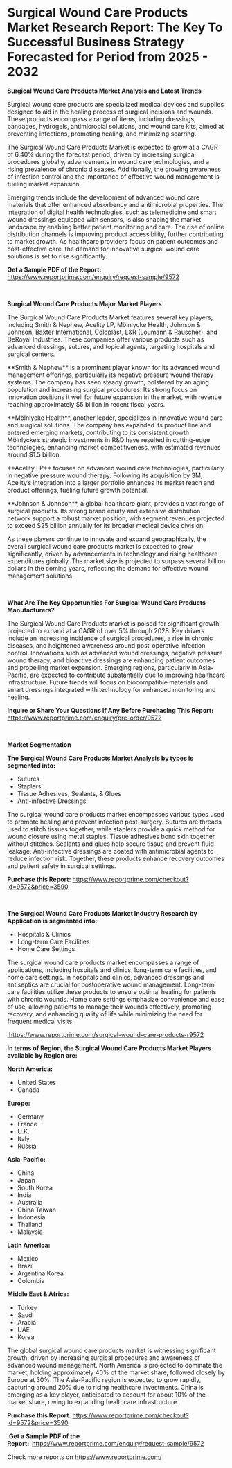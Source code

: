 <p><h1>Surgical Wound Care Products Market Research Report: The Key To Successful Business Strategy Forecasted for Period from 2025 - 2032</h1></p><p><strong>Surgical Wound Care Products Market Analysis and Latest Trends</strong></p>
<p><p>Surgical wound care products are specialized medical devices and supplies designed to aid in the healing process of surgical incisions and wounds. These products encompass a range of items, including dressings, bandages, hydrogels, antimicrobial solutions, and wound care kits, aimed at preventing infections, promoting healing, and minimizing scarring.</p><p>The Surgical Wound Care Products Market is expected to grow at a CAGR of 6.40% during the forecast period, driven by increasing surgical procedures globally, advancements in wound care technologies, and a rising prevalence of chronic diseases. Additionally, the growing awareness of infection control and the importance of effective wound management is fueling market expansion. </p><p>Emerging trends include the development of advanced wound care materials that offer enhanced absorbency and antimicrobial properties. The integration of digital health technologies, such as telemedicine and smart wound dressings equipped with sensors, is also shaping the market landscape by enabling better patient monitoring and care. The rise of online distribution channels is improving product accessibility, further contributing to market growth. As healthcare providers focus on patient outcomes and cost-effective care, the demand for innovative surgical wound care solutions is set to rise significantly.</p></p>
<p><strong>Get a Sample PDF of the Report:&nbsp;</strong> <a href="https://www.reportprime.com/enquiry/request-sample/9572?utm_campaign=3517&utm_medium=2&utm_source=Github&utm_content=ia&utm_term=24032025&utm_id=surgical-wound-care-products">https://www.reportprime.com/enquiry/request-sample/9572</a></p>
<p>&nbsp;</p>
<p><strong>Surgical Wound Care Products Major Market Players</strong></p>
<p><p>The Surgical Wound Care Products Market features several key players, including Smith & Nephew, Acelity LP, Mölnlycke Health, Johnson & Johnson, Baxter International, Coloplast, L&R (Loumann & Rauscher), and DeRoyal Industries. These companies offer various products such as advanced dressings, sutures, and topical agents, targeting hospitals and surgical centers.</p><p>**Smith & Nephew** is a prominent player known for its advanced wound management offerings, particularly its negative pressure wound therapy systems. The company has seen steady growth, bolstered by an aging population and increasing surgical procedures. Its strong focus on innovation positions it well for future expansion in the market, with revenue reaching approximately $5 billion in recent fiscal years.</p><p>**Mölnlycke Health**, another leader, specializes in innovative wound care and surgical solutions. The company has expanded its product line and entered emerging markets, contributing to its consistent growth. Mölnlycke’s strategic investments in R&D have resulted in cutting-edge technologies, enhancing market competitiveness, with estimated revenues around $1.5 billion.</p><p>**Acelity LP** focuses on advanced wound care technologies, particularly in negative pressure wound therapy. Following its acquisition by 3M, Acelity’s integration into a larger portfolio enhances its market reach and product offerings, fueling future growth potential.</p><p>**Johnson & Johnson**, a global healthcare giant, provides a vast range of surgical products. Its strong brand equity and extensive distribution network support a robust market position, with segment revenues projected to exceed $25 billion annually for its broader medical device division.</p><p>As these players continue to innovate and expand geographically, the overall surgical wound care products market is expected to grow significantly, driven by advancements in technology and rising healthcare expenditures globally. The market size is projected to surpass several billion dollars in the coming years, reflecting the demand for effective wound management solutions.</p></p>
<p>&nbsp;</p>
<p><strong>What Are The Key Opportunities For Surgical Wound Care Products Manufacturers?</strong></p>
<p><p>The Surgical Wound Care Products market is poised for significant growth, projected to expand at a CAGR of over 5% through 2028. Key drivers include an increasing incidence of surgical procedures, a rise in chronic diseases, and heightened awareness around post-operative infection control. Innovations such as advanced wound dressings, negative pressure wound therapy, and bioactive dressings are enhancing patient outcomes and propelling market expansion. Emerging regions, particularly in Asia-Pacific, are expected to contribute substantially due to improving healthcare infrastructure. Future trends will focus on biocompatible materials and smart dressings integrated with technology for enhanced monitoring and healing.</p></p>
<p><strong>Inquire or Share Your Questions If Any Before Purchasing This Report:</strong> <a href="https://www.reportprime.com/enquiry/pre-order/9572?utm_campaign=3517&utm_medium=2&utm_source=Github&utm_content=ia&utm_term=24032025&utm_id=surgical-wound-care-products">https://www.reportprime.com/enquiry/pre-order/9572</a></p>
<p>&nbsp;</p>
<p><strong>Market Segmentation</strong></p>
<p><strong>The Surgical Wound Care Products Market Analysis by types is segmented into:</strong></p>
<p><ul><li>Sutures</li><li>Staplers</li><li>Tissue Adhesives, Sealants, & Glues</li><li>Anti-infective Dressings</li></ul></p>
<p><p>The surgical wound care products market encompasses various types used to promote healing and prevent infection post-surgery. Sutures are threads used to stitch tissues together, while staplers provide a quick method for wound closure using metal staples. Tissue adhesives bond skin together without stitches. Sealants and glues help secure tissue and prevent fluid leakage. Anti-infective dressings are coated with antimicrobial agents to reduce infection risk. Together, these products enhance recovery outcomes and patient safety in surgical settings.</p></p>
<p><strong>Purchase this Report:&nbsp;</strong><a href="https://www.reportprime.com/checkout?id=9572&price=3590&utm_campaign=3517&utm_medium=2&utm_source=Github&utm_content=ia&utm_term=24032025&utm_id=surgical-wound-care-products">https://www.reportprime.com/checkout?id=9572&price=3590</a></p>
<p>&nbsp;</p>
<p><strong>The Surgical Wound Care Products Market Industry Research by Application is segmented into:</strong></p>
<p><ul><li>Hospitals & Clinics</li><li>Long-term Care Facilities</li><li>Home Care Settings</li></ul></p>
<p><p>The surgical wound care products market encompasses a range of applications, including hospitals and clinics, long-term care facilities, and home care settings. In hospitals and clinics, advanced dressings and antiseptics are crucial for postoperative wound management. Long-term care facilities utilize these products to ensure optimal healing for patients with chronic wounds. Home care settings emphasize convenience and ease of use, allowing patients to manage their wounds effectively, promoting recovery, and enhancing quality of life while minimizing the need for frequent medical visits.</p></p>
<p><a href="https://www.reportprime.com/surgical-wound-care-products-r9572?utm_campaign=3517&utm_medium=2&utm_source=Github&utm_content=ia&utm_term=24032025&utm_id=surgical-wound-care-products">&nbsp;https://www.reportprime.com/surgical-wound-care-products-r9572</a></p>
<p><strong>In terms of Region, the Surgical Wound Care Products Market Players available by Region are:</strong></p>
<p>
    <p> <strong> North America: </strong>
        <ul>
            <li>United States</li>
            <li>Canada</li>
        </ul>
        </p> 
    <p> <strong> Europe: </strong>
        <ul>
            <li>Germany</li>
            <li>France</li>
            <li>U.K.</li>
            <li>Italy</li>
            <li>Russia</li>
        </ul>
        </p> 
    <p> <strong> Asia-Pacific: </strong>
        <ul>
            <li>China</li>
            <li>Japan</li>
            <li>South Korea</li>
            <li>India</li>
            <li>Australia</li>
            <li>China Taiwan</li>
            <li>Indonesia</li>
            <li>Thailand</li>
            <li>Malaysia</li>
        </ul>
        </p> 
    <p> <strong> Latin America: </strong>
        <ul>
            <li>Mexico</li>
            <li>Brazil</li>
            <li>Argentina Korea</li>
            <li>Colombia</li>
        </ul>
        </p> 
    <p> <strong> Middle East & Africa: </strong>
        <ul>
            <li>Turkey</li>
            <li>Saudi</li>
            <li>Arabia</li>
            <li>UAE</li>
            <li>Korea</li>
        </ul>
    </p>
    </p>
<p><p>The global surgical wound care products market is witnessing significant growth, driven by increasing surgical procedures and awareness of advanced wound management. North America is projected to dominate the market, holding approximately 40% of the market share, followed closely by Europe at 30%. The Asia-Pacific region is expected to grow rapidly, capturing around 20% due to rising healthcare investments. China is emerging as a key player, anticipated to account for about 10% of the market share, owing to expanding healthcare infrastructure.</p></p>
<p><strong>Purchase this Report: </strong><a href="https://www.reportprime.com/checkout?id=9572&price=3590&utm_campaign=3517&utm_medium=2&utm_source=Github&utm_content=ia&utm_term=24032025&utm_id=surgical-wound-care-products">https://www.reportprime.com/checkout?id=9572&price=3590</a></p>
<p>&nbsp;<strong>Get a Sample PDF of the Report:&nbsp;&nbsp;</strong><a href="https://www.reportprime.com/enquiry/request-sample/9572?utm_campaign=3517&utm_medium=2&utm_source=Github&utm_content=ia&utm_term=24032025&utm_id=surgical-wound-care-products">https://www.reportprime.com/enquiry/request-sample/9572</a></p>
<p><strong></strong></p>
<p>Check more reports on <a href="https://www.reportprime.com/?utm_campaign=3517&utm_medium=2&utm_source=Github&utm_content=ia&utm_term=24032025&utm_id=surgical-wound-care-products">https://www.reportprime.com/</a></p>